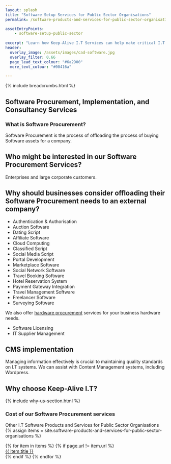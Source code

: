 ```yaml
---
layout: splash
title: "Software Setup Services for Public Sector Organisations"
permalink: /software-products-and-services-for-public-sector-organisations/software-setup

assetEntryPoints:
    - software-setup-public-sector
    
excerpt: "Learn how Keep-Alive I.T Services can help make critical I.T Software decisions and develop bespoke Software solutions for your business."
header:
  overlay_image: /assets/images/cad-software.jpg
  overlay_filter: 0.66 
  page_lead_text_colour: "#6a2900"
  more_text_colour: "#00416a"

---
```


{% include breadcrumbs.html %}

## Software Procurement, Implementation, and Consultancy Services

### What is Software Procurement?
Software Procurement is the process of offloading the process of buying Software assets for a company.

## Who might be interested in our Software Procurement Services?
Enterprises and large corporate customers.

## Why should businesses consider offloading their Software Procurement needs to an external company?


- Authentication & Authorisation
- Auction Software
- Dating Script
- Affiliate Software
- Cloud Computing
- Classified Script
- Social Media Script
- Portal Development
- Marketplace Software
- Social Network Software
- Travel Booking Software
- Hotel Reservation System
- Payment Gateway Integration
- Travel Management Software
- Freelancer Software
- Surveying Software

We also offer <a href="">hardware procurement</a> services for your business hardware needs.

- Software Licensing
- IT Supplier Management


## CMS implementation
Managing information effectively is crucial to maintaining quality standards on I.T systems. We can assist with Content Management systems, including Wordpress.

## Why choose Keep-Alive I.T?
{% include why-us-section.html %}

### Cost of our Software Procurement services


Other I.T Software Products and Services for Public Sector Organisations
{% assign items = site.software-products-and-services-for-public-sector-organisations %}
<section>
    <div class="row">
        {% for item in items %}
            {% if page.url != item.url %}
                <div class="col-xs-12 col-sm-6 col-md-4 reason-container">
                    <div class="reason-item">  
                            <div class="item-title">
                                <a href="{{ item.url }}">{{ item.title }}</a>
                            </div>              
                    </div>
                </div>
            {% endif %}
        {% endfor %}
    </div>
</section>